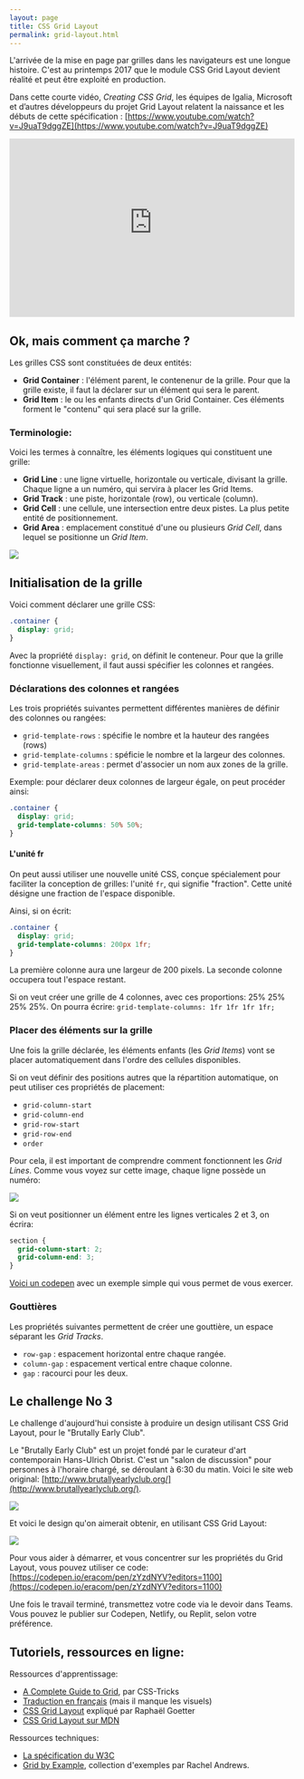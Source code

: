 ```yaml
---
layout: page
title: CSS Grid Layout
permalink: grid-layout.html
---
```


L'arrivée de la mise en page par grilles dans les navigateurs est une longue histoire. C'est au printemps 2017 que le module CSS Grid Layout devient réalité et peut être exploité en production. 

Dans cette courte vidéo, *Creating CSS Grid*, les équipes de Igalia, Microsoft et d’autres développeurs du projet Grid Layout relatent la naissance et les débuts de cette spécification :
[https://www.youtube.com/watch?v=J9uaT9dggZE](https://www.youtube.com/watch?v=J9uaT9dggZE)

<iframe width="100%" height="315" src="https://www.youtube-nocookie.com/embed/J9uaT9dggZE" title="YouTube video player" frameborder="0" allow="accelerometer; autoplay; clipboard-write; encrypted-media; gyroscope; picture-in-picture" allowfullscreen></iframe>

## Ok, mais comment ça marche ?

Les grilles CSS sont constituées de deux entités:

- **Grid Container** : l'élément parent, le contenenur de la grille. Pour que la grille existe, il faut la déclarer sur un élément qui sera le parent.
- **Grid Item** : le ou les enfants directs d'un Grid Container. Ces éléments forment le "contenu" qui sera placé sur la grille.


### Terminologie:

Voici les termes à connaître, les éléments logiques qui constituent une grille:

- **Grid Line** : une ligne virtuelle, horizontale ou verticale, divisant la grille. Chaque ligne a un numéro, qui servira à placer les Grid Items.
- **Grid Track** : une piste, horizontale (row), ou verticale (column).
- **Grid Cell** : une cellule, une intersection entre deux pistes. La plus petite entité de positionnement.
- **Grid Area** : emplacement constitué d'une ou plusieurs *Grid Cell*, dans lequel se positionne un *Grid Item*.

![](img/cssgrid-concept.png)

## Initialisation de la grille

Voici comment déclarer une grille CSS:

```css
.container {
  display: grid;
}
```

Avec la propriété `display: grid`, on définit le conteneur. Pour que la grille fonctionne visuellement, il faut aussi spécifier les colonnes et rangées.

### Déclarations des colonnes et rangées

Les trois propriétés suivantes permettent différentes manières de définir des colonnes ou rangées:

- `grid-template-rows` : spécifie le nombre et la hauteur des rangées (rows)
- `grid-template-columns` : spéficie le nombre et la largeur des colonnes.
- `grid-template-areas` : permet d'associer un nom aux zones de la grille.

Exemple: pour déclarer deux colonnes de largeur égale, on peut procéder ainsi:

```css
.container {
  display: grid;
  grid-template-columns: 50% 50%;
}
```

#### L'unité fr

On peut aussi utiliser une nouvelle unité CSS, conçue spécialement pour faciliter la conception de grilles: l'unité `fr`, qui signifie "fraction". Cette unité désigne une fraction de l'espace disponible.

Ainsi, si on écrit:

```css
.container {
  display: grid;
  grid-template-columns: 200px 1fr;
}
```

La première colonne aura une largeur de 200 pixels. La seconde colonne occupera tout l'espace restant.

Si on veut créer une grille de 4 colonnes, avec ces proportions: 25% 25% 25% 25%. On pourra écrire: `grid-template-columns: 1fr 1fr 1fr 1fr;`

### Placer des éléments sur la grille

Une fois la grille déclarée, les éléments enfants (les *Grid Items*) vont se placer automatiquement dans l'ordre des cellules disponibles.

Si on veut définir des positions autres que la répartition automatique, on peut utiliser ces propriétés de placement: 

- `grid-column-start`
- `grid-column-end`
- `grid-row-start`
- `grid-row-end`
- `order`

Pour cela, il est important de comprendre comment fonctionnent les *Grid Lines*. Comme vous voyez sur cette image, chaque ligne possède un numéro:

![](img/grid-lines.png)

Si on veut positionner un élément entre les lignes verticales 2 et 3, on écrira:

```css
section {
  grid-column-start: 2;
  grid-column-end: 3;
}
```

[Voici un codepen](https://codepen.io/eracom/pen/abwyybp?editors=1100) avec un exemple simple qui vous permet de vous exercer.


### Gouttières

Les propriétés suivantes permettent de créer une gouttière, un espace séparant les *Grid Tracks*.

- `row-gap` : espacement horizontal entre chaque rangée.
- `column-gap` : espacement vertical entre chaque colonne.
- `gap` : racourci pour les deux.


## Le challenge No 3

Le challenge d'aujourd'hui consiste à produire un design utilisant CSS Grid Layout, pour le "Brutally Early Club".

Le "Brutally Early Club" est un projet fondé par le curateur d'art contemporain Hans-Ulrich Obrist. C'est un "salon de discussion" pour personnes à l'horaire chargé, se déroulant à 6:30 du matin. Voici le site web original: [http://www.brutallyearlyclub.org/](http://www.brutallyearlyclub.org/).

![](img/brutally-early-original.jpg)

Et voici le design qu'on aimerait obtenir, en utilisant CSS Grid Layout:

![](img/brutally-early-club.jpg)

Pour vous aider à démarrer, et vous concentrer sur les propriétés du Grid Layout, vous pouvez utiliser ce code:
[https://codepen.io/eracom/pen/zYzdNYV?editors=1100](https://codepen.io/eracom/pen/zYzdNYV?editors=1100)

Une fois le travail terminé, transmettez votre code via le devoir dans Teams. Vous pouvez le publier sur Codepen, Netlify, ou Replit, selon votre préférence.

## Tutoriels, ressources en ligne:

Ressources d'apprentissage:

- [A Complete Guide to Grid](https://css-tricks.com/snippets/css/complete-guide-grid/), par CSS-Tricks
- [Traduction en français](https://la-cascade.io/css-grid-layout-guide-complet/) (mais il manque les visuels)
- [CSS Grid Layout](https://www.alsacreations.com/article/lire/1388-CSS3-Grid-Layout.html) expliqué par Raphaël Goetter
- [CSS Grid Layout sur MDN](https://developer.mozilla.org/fr/docs/Web/CSS/CSS_Grid_Layout/Basic_Concepts_of_Grid_Layout)

Ressources techniques:

- [La spécification du W3C](https://www.w3.org/TR/css-grid-1/)
- [Grid by Example](https://gridbyexample.com/examples/), collection d'exemples par Rachel Andrews.
